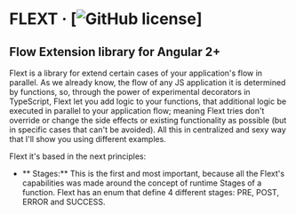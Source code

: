 # FLEXT &middot; [![GitHub license](https://img.shields.io/badge/license-MIT-blue.svg)]

## Flow Extension library for Angular 2+

Flext is a library for extend certain cases of your application's flow in parallel. As we already know,
the flow of any JS application it is determined by functions, so, through the power of experimental 
decorators in TypeScript, Flext let you add logic to your functions, that additional logic be executed
in parallel to your application flow; meaning Flext tries don't override or change the side effects or existing
functionality as possible (but in specific cases that can't be avoided). All this in centralized and sexy way 
that I'll show you using different examples.

Flext it's based in the next principles:

* ** Stages:** This is the first and most important, because all the Flext's capabilities was made around
the concept of runtime Stages of a function. Flext has an enum that define 4 different stages: PRE, POST, ERROR and SUCCESS.